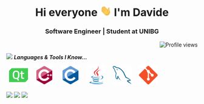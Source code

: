 <h1 align="center">Hi everyone <img src="https://raw.githubusercontent.com/ABSphreak/ABSphreak/master/gifs/Hi.gif" width="30px"> I'm Davide </h1>
<h3 align="center">Software Engineer | Student at UNIBG </h3>
<img src="https://gpvc.arturio.dev/DavideSalvetti" alt="Profile views" align='right'/>
<br/>

<img src="https://media.giphy.com/media/ObNTw8Uzwy6KQ/giphy.gif" width="30px">&nbsp;***Languages & Tools I Know...***
<p align="left">
  <code> <img height="50" src="https://raw.githubusercontent.com/devicons/devicon/master/icons/qt/qt-original.svg"> </code>
  <code> <img height="50" src="https://raw.githubusercontent.com/devicons/devicon/master/icons/cplusplus/cplusplus-original.svg"> </code>
  <code> <img height="50" src="https://raw.githubusercontent.com/devicons/devicon/master/icons/c/c-original.svg"> </code>
  <code> <img height="50" src="https://raw.githubusercontent.com/devicons/devicon/master/icons/java/java-original.svg"> </code>
  <code> <img height="50" src="https://raw.githubusercontent.com/devicons/devicon/master/icons/mysql/mysql-original.svg"> </code>
  <code> <img height="50" src="https://raw.githubusercontent.com/devicons/devicon/master/icons/git/git-original.svg"> </code>
  
  
</p>


<img align="center" src="https://github-readme-streak-stats.herokuapp.com?user=DavideSalvetti&theme=dark&date_format=j%20M%5B%20Y%5D" width="600">
<img align="center" src="https://github-readme-stats.vercel.app/api?username=DavideSalvetti&theme=dark" width="600">

<img align="center" src="https://github-readme-stats.vercel.app/api/top-langs/?username=DavideSalvetti&theme=dark" width="300">
